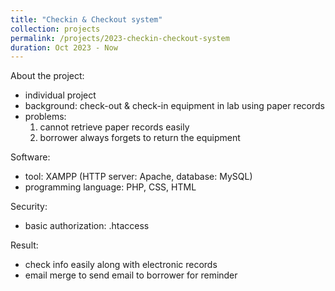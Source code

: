 ```yaml
---
title: "Checkin & Checkout system"
collection: projects
permalink: /projects/2023-checkin-checkout-system
duration: Oct 2023 - Now
---
```




About the project:
  - individual project
  - background: check-out & check-in equipment in lab using paper records
  - problems:
    1. cannot retrieve paper records easily
    2. borrower always forgets to return the equipment

Software:
  - tool: XAMPP (HTTP server: Apache, database: MySQL)
  - programming language: PHP, CSS, HTML

Security:
  - basic authorization: .htaccess

Result:
  - check info easily along with electronic records
  - email merge to send email to borrower for reminder


